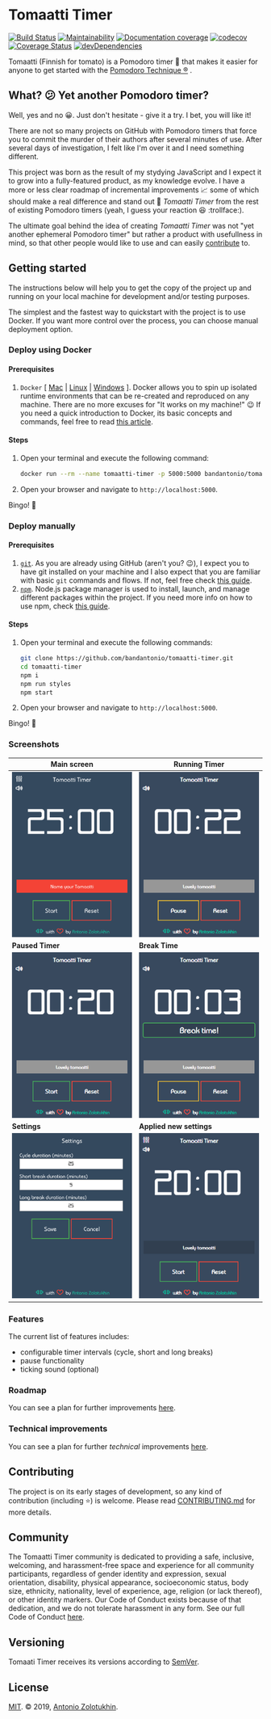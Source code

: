 # Tomaatti Timer

[![Build Status](https://travis-ci.com/bandantonio/tomaatti-timer.svg?branch=master)](https://travis-ci.com/bandantonio/tomaatti-timer)
[![Maintainability](https://api.codeclimate.com/v1/badges/7c4b6676e0f0f8eda6ce/maintainability)](https://codeclimate.com/github/bandantonio/tomaatti-timer/maintainability)
[![Documentation coverage](http://inch-ci.org/github/bandantonio/tomaatti-timer.svg)](http://inch-ci.org/github/bandantonio/tomaatti-timer)
[![codecov](https://codecov.io/gh/bandantonio/tomaatti-timer/branch/master/graph/badge.svg)](https://codecov.io/gh/bandantonio/tomaatti-timer)
[![Coverage Status](https://coveralls.io/repos/github/bandantonio/tomaatti-timer/badge.svg?branch=master)](https://coveralls.io/github/bandantonio/tomaatti-timer?branch=master)
[![devDependencies](https://david-dm.org/bandantonio/tomaatti-timer/dev-status.svg)](https://david-dm.org/bandantonio/tomaatti-timer/dev-status.svg)

Tomaatti (Finnish for tomato) is a Pomodoro timer :tomato: that makes it easier for anyone to get started with the [Pomodoro Technique &reg;](https://francescocirillo.com/pages/pomodoro-technique) .

## What? :confused: Yet another Pomodoro timer?

Well, yes and no :grinning:. Just don't hesitate - give it a try. I bet, you will like it!

There are not so many projects on GitHub with Pomodoro timers that force you to commit the murder of their authors after several minutes of use. After several days of investigation, I felt like I'm over it and I need something different.

This project was born as the result of my stydying JavaScript and I expect it to grow into a fully-featured product, as my knowledge evolve. I have a more or less clear roadmap of incremental improvements :chart_with_upwards_trend: some of which should make a real difference and stand out :rocket: _Tomaatti Timer_ from the rest of existing Pomodoro timers (yeah, I guess your reaction :satisfied: :trollface:).

The ultimate goal behind the idea of creating _Tomaatti Timer_ was not "yet another ephemeral Pomodoro timer" but rather a product with usefullness in mind, so that other people would like to use and can easily [contribute](#contributing) to.

## Getting started

The instructions below will help you to get the copy of the project up and running on your local machine for development and/or testing purposes.

The simplest and the fastest way to quickstart with the project is to use Docker. If you want more control over the process, you can choose manual deployment option.

### Deploy using Docker

#### Prerequisites

1. `Docker` [ [Mac](https://docs.docker.com/docker-for-mac/) | [Linux](https://docs.docker.com/install/linux/docker-ce/ubuntu/) | [Windows](https://docs.docker.com/docker-for-windows/) ]. Docker allows you to spin up isolated runtime environments that can be re-created and reproduced on any machine. There are no more excuses for "It works on my machine!" :wink: If you need a quick introduction to Docker, its basic concepts and commands, feel free to read [this article](https://medium.com/@kelvin_sp/docker-introduction-what-you-need-to-know-to-start-creating-containers-8ffaf064930a).

#### Steps

1. Open your terminal and execute the following command:

    ```bash
    docker run --rm --name tomaatti-timer -p 5000:5000 bandantonio/tomaatti-timer:1.0
    ```

1. Open your browser and navigate to `http://localhost:5000`.

Bingo! :tada:

### Deploy manually

#### Prerequisites

1. [`git`](https://git-scm.com). As you are already using GitHub (aren't you? :wink:), I expect you to have git installed on your machine and I also expect that you are familiar with basic `git` commands and flows. If not, feel free check [this guide](https://guides.github.com/activities/hello-world/). 
1. [`npm`](https://docs.npmjs.com). Node.js package manager is used to install, launch, and manage different packages within the project. If you need more info on how to use npm, check [this guide](https://nodesource.com/blog/an-absolute-beginners-guide-to-using-npm/).

#### Steps

1. Open your terminal and execute the following commands:

    ```bash
    git clone https://github.com/bandantonio/tomaatti-timer.git
    cd tomaatti-timer
    npm i
    npm run styles
    npm start
    ```

1. Open your browser and navigate to `http://localhost:5000`.

Bingo! :tada:

### Screenshots

 **Main screen** | **Running Timer**
-----------------|------------------
![Main Screen](showcase/1.png) | ![Running Timer](showcase/2.png)
 **Paused Timer** | **Break Time**
![Paused Timer](showcase/3.png) | ![Break Time](showcase/4.png)
 **Settings** | **Applied new settings** |
![Settings](showcase/5.png) | ![Applied new settings](showcase/6.png)

### Features

The current list of features includes:

* configurable timer intervals (cycle, short and long breaks)
* pause functionality
* ticking sound (optional)

### Roadmap

You can see a plan for further improvements [here](https://github.com/bandantonio/tomaatti-timer/projects/1#column-4831830).

### Technical improvements

You can see a plan for further *technical* improvements [here](https://github.com/bandantonio/tomaatti-timer/projects/1#column-4899430).

## Contributing

The project is on its early stages of development, so any kind of contribution (including :star:) is welcome. Please read [CONTRIBUTING.md](CONTRIBUTING.md) for more details.

## Community

The Tomaatti Timer community is dedicated to providing a safe, inclusive, welcoming, and harassment-free space and experience for all community participants, regardless of gender identity and expression, sexual orientation, disability, physical appearance, socioeconomic status, body size, ethnicity, nationality, level of experience, age, religion (or lack thereof), or other identity markers. Our Code of Conduct exists because of that dedication, and we do not tolerate harassment in any form. See our full Code of Conduct [here](CODE_OF_CONDUCT.md).

## Versioning

Tomaati Timer receives its versions according to [SemVer](http://semver.org/).

## License

[MIT](LICENSE). &copy; 2019, [Antonio Zolotukhin](https://mister-gold.pro).